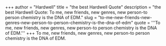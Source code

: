 +++
author = "Hardwell"
title = "the best Hardwell Quote"
description = "the best Hardwell Quote: To me, new friends, new genres, new person-to person chemistry is the DNA of EDM."
slug = "to-me-new-friends-new-genres-new-person-to-person-chemistry-is-the-dna-of-edm"
quote = '''To me, new friends, new genres, new person-to person chemistry is the DNA of EDM.'''
+++
To me, new friends, new genres, new person-to person chemistry is the DNA of EDM.
